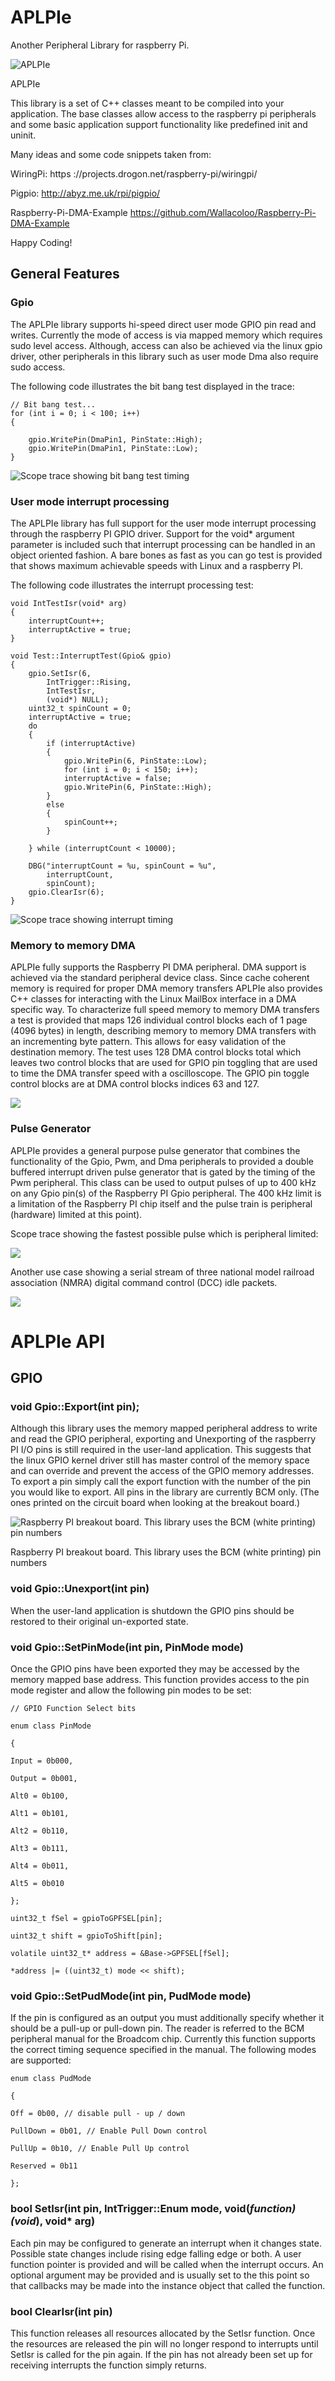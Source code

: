 APLPIe
======

Another Peripheral Library for raspberry Pi.

![APLPIe](media/d54388e3771ab9dd9dd31ef8bd238273.jpg)

APLPIe

This library is a set of C++ classes meant to be compiled into your application.
The base classes allow access to the raspberry pi peripherals and some basic
application support functionality like predefined init and uninit.

Many ideas and some code snippets taken from:

WiringPi: https ://projects.drogon.net/raspberry-pi/wiringpi/

Pigpio: http://abyz.me.uk/rpi/pigpio/

Raspberry-Pi-DMA-Example https://github.com/Wallacoloo/Raspberry-Pi-DMA-Example

Happy Coding!

General Features
----------------

### Gpio

The APLPIe library supports hi-speed direct user mode GPIO pin read and writes.
Currently the mode of access is via mapped memory which requires sudo level
access. Although, access can also be achieved via the linux gpio driver, other
peripherals in this library such as user mode Dma also require sudo access.

The following code illustrates the bit bang test displayed in the trace:

~~~~~~~~~~~~~~~~~~~~~~~~~~~~~~~~~~~~~~~~~~~~~~~~~~~~~~~~~~~~~~~~~~~~~~~~~~~~~~~~
// Bit bang test...
for (int i = 0; i < 100; i++)
{
    
    gpio.WritePin(DmaPin1, PinState::High);
    gpio.WritePin(DmaPin1, PinState::Low);
}
~~~~~~~~~~~~~~~~~~~~~~~~~~~~~~~~~~~~~~~~~~~~~~~~~~~~~~~~~~~~~~~~~~~~~~~~~~~~~~~~

![Scope trace showing bit bang test timing](media/3457d4d6b2658ec627bcaa6a867d2f04.png)

### User mode interrupt processing

The APLPIe library has full support for the user mode interrupt processing
through the raspberry PI GPIO driver. Support for the void\* argument parameter
is included such that interrupt processing can be handled in an object oriented
fashion. A bare bones as fast as you can go test is provided that shows maximum
achievable speeds with Linux and a raspberry PI.

The following code illustrates the interrupt processing test:

~~~~~~~~~~~~~~~~~~~~~~~~~~~~~~~~~~~~~~~~~~~~~~~~~~~~~~~~~~~~~~~~~~~~~~~~~~~~~~~~
void IntTestIsr(void* arg)
{   
    interruptCount++;
    interruptActive = true; 
}

void Test::InterruptTest(Gpio& gpio)
{
    gpio.SetIsr(6,
        IntTrigger::Rising,
        IntTestIsr,
        (void*) NULL);
    uint32_t spinCount = 0;
    interruptActive = true;
    do
    {
        if (interruptActive)
        {
            gpio.WritePin(6, PinState::Low);
            for (int i = 0; i < 150; i++);
            interruptActive = false;
            gpio.WritePin(6, PinState::High);
        }
        else
        {
            spinCount++;
        }

    } while (interruptCount < 10000);

    DBG("interruptCount = %u, spinCount = %u",
        interruptCount,
        spinCount);
    gpio.ClearIsr(6);
}
~~~~~~~~~~~~~~~~~~~~~~~~~~~~~~~~~~~~~~~~~~~~~~~~~~~~~~~~~~~~~~~~~~~~~~~~~~~~~~~~

![Scope trace showing interrupt timing](media/e06056f32d2857ba59bd5eec49576d20.png)

### Memory to memory DMA

APLPIe fully supports the Raspberry PI DMA peripheral. DMA support is achieved
via the standard peripheral device class. Since cache coherent memory is
required for proper DMA memory transfers APLPIe also provides C++ classes for
interacting with the Linux MailBox interface in a DMA specific way. To
characterize full speed memory to memory DMA transfers a test is provided that
maps 126 individual control blocks each of 1 page (4096 bytes) in length,
describing memory to memory DMA transfers with an incrementing byte pattern.
This allows for easy validation of the destination memory. The test uses 128 DMA
control blocks total which leaves two control blocks that are used for GPIO pin
toggling that are used to time the DMA transfer speed with a oscilloscope. The
GPIO pin toggle control blocks are at DMA control blocks indices 63 and 127.

![](media/efbb7abd6c1bd1cb0205e624bdcf9a9d.png)

### Pulse Generator

APLPIe provides a general purpose pulse generator that combines the
functionality of the Gpio, Pwm, and Dma peripherals to provided a double
buffered interrupt driven pulse generator that is gated by the timing of the Pwm
peripheral. This class can be used to output pulses of up to 400 kHz on any Gpio
pin(s) of the Raspberry PI Gpio peripheral. The 400 kHz limit is a limitation of
the Raspberry PI chip itself and the pulse train is peripheral (hardware)
limited at this point).

Scope trace showing the fastest possible pulse which is peripheral limited:

![](media/9f44710f637d051f3deee2975d162f59.png)

Another use case showing a serial stream of three national model railroad
association (NMRA) digital command control (DCC) idle packets.

![](media/2bda5476cfe35a4751c81612e197c757.png)

APLPIe API
==========

GPIO
----

### void Gpio::Export(int pin);

Although this library uses the memory mapped peripheral address to write and
read the GPIO peripheral, exporting and Unexporting of the raspberry PI I/O pins
is still required in the user-land application. This suggests that the linux
GPIO kernel driver still has master control of the memory space and can override
and prevent the access of the GPIO memory addresses. To export a pin simply call
the export function with the number of the pin you would like to export. All
pins in the library are currently BCM only. (The ones printed on the circuit
board when looking at the breakout board.)

![Raspberry PI breakout board. This library uses the BCM (white printing) pin numbers](media/04c1d83907ecda6836d1fc5e199af7b6.jpg)

Raspberry PI breakout board. This library uses the BCM (white printing) pin
numbers

### void Gpio::Unexport(int pin)

When the user-land application is shutdown the GPIO pins should be restored to
their original un-exported state.

### void Gpio::SetPinMode(int pin, PinMode mode)

Once the GPIO pins have been exported they may be accessed by the memory mapped
base address. This function provides access to the pin mode register and allow
the following pin modes to be set:

~~~~~~~~~~~~~~~~~~~~~~~~~~~~~~~~~~~~~~~~~~~~~~~~~~~~~~~~~~~~~~~~~~~~~~~~~~~~~~~~
// GPIO Function Select bits

enum class PinMode

{

Input = 0b000,

Output = 0b001,

Alt0 = 0b100,

Alt1 = 0b101,

Alt2 = 0b110,

Alt3 = 0b111,

Alt4 = 0b011,

Alt5 = 0b010

};

uint32_t fSel = gpioToGPFSEL[pin];

uint32_t shift = gpioToShift[pin];

volatile uint32_t* address = &Base->GPFSEL[fSel];

*address |= ((uint32_t) mode << shift);
~~~~~~~~~~~~~~~~~~~~~~~~~~~~~~~~~~~~~~~~~~~~~~~~~~~~~~~~~~~~~~~~~~~~~~~~~~~~~~~~

### void Gpio::SetPudMode(int pin, PudMode mode)

If the pin is configured as an output you must additionally specify whether it
should be a pull-up or pull-down pin. The reader is referred to the BCM
peripheral manual for the Broadcom chip. Currently this function supports the
correct timing sequence specified in the manual. The following modes are
supported:

~~~~~~~~~~~~~~~~~~~~~~~~~~~~~~~~~~~~~~~~~~~~~~~~~~~~~~~~~~~~~~~~~~~~~~~~~~~~~~~~
enum class PudMode

{

Off = 0b00, // disable pull - up / down

PullDown = 0b01, // Enable Pull Down control

PullUp = 0b10, // Enable Pull Up control

Reserved = 0b11

};
~~~~~~~~~~~~~~~~~~~~~~~~~~~~~~~~~~~~~~~~~~~~~~~~~~~~~~~~~~~~~~~~~~~~~~~~~~~~~~~~

### bool SetIsr(int pin, IntTrigger::Enum mode, void(*function)(void*), void\* arg)

Each pin may be configured to generate an interrupt when it changes state.
Possible state changes include rising edge falling edge or both. A user function
pointer is provided and will be called when the interrupt occurs. An optional
argument may be provided and is usually set to the this point so that callbacks
may be made into the instance object that called the function.

### bool ClearIsr(int pin)

This function releases all resources allocated by the SetIsr function. Once the
resources are released the pin will no longer respond to interrupts until SetIsr
is called for the pin again. If the pin has not already been set up for
receiving interrupts the function simply returns.
